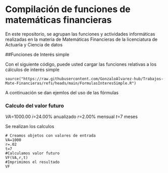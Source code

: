 # Compilación de funciones de matemáticas financieras

En este repositorio, se agrupan las funciones y actividades informáticas realizadas en la materia de Matemáticas Financieras de la licenciatura de Actuaría y Ciencia de datos

##Funciones de Interés simple

Con el siguiente código, puede usted cargar las funciones relativas a los cálculos de interés simple
```{r}
source("https://raw.githubusercontent.com/GonzaloAlvarez-hub/Trabajos-Mate-Financieras/refs/heads/main/FormulasInteresSimple.R")
```
A continuación se dan ejemlos del uso de las fórmulas
### Calculo del valor futuro
$VA$=$1000.00$
$i$=24.00% anualizado
$r$=2.00% mensual
$t$=7 meses

Se realizan los calculos
```{r}
# Creamos objetos con valores de entrada
VA=1000
r=.02
t=7
#Calculamos valor futuro
VF(VA,r,t)
#Imprimimos el resultado
VF
```
